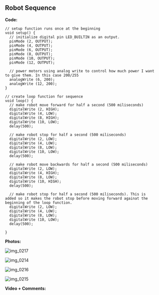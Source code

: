 ## Robot Sequence

**Code:**

```
// setup function runs once at the beginning
void setup() {
  // initialize digital pin LED_BUILTIN as an output.
  pinMode (2, OUTPUT);
  pinMode (4, OUTPUT);
  pinMode (6, OUTPUT);
  pinMode (8, OUTPUT);
  pinMode (10, OUTPUT);
  pinMode (12, OUTPUT);

  // power motors using analog write to control how much power I want to give them. In this case 200/255
  analogWrite (6, 200);
  analogWrite (12, 200);
}

// create loop function for sequence
void loop() {
  // make robot move forward for half a second (500 miliseconds)
  digitalWrite (2, HIGH);   
  digitalWrite (4, LOW);    
  digitalWrite (8, HIGH);   
  digitalWrite (10, LOW);   
  delay(500);
  
  // make robot stop for half a second (500 miliseconds) 
  digitalWrite (2, LOW);   
  digitalWrite (4, LOW);
  digitalWrite (8, LOW);   
  digitalWrite (10, LOW);
  delay(500);              

  // make robot move backwards for half a second (500 miliseconds)
  digitalWrite (2, LOW);  
  digitalWrite (4, HIGH);
  digitalWrite (8, LOW);
  digitalWrite (10, HIGH);
  delay(500);

  // make robot stop for half a second (500 miliseconds). This is added so it makes the robot stop before moving forward againat the beginning of the loop function.
  digitalWrite (2, LOW); 
  digitalWrite (4, LOW);
  digitalWrite (8, LOW);
  digitalWrite (10, LOW);
  delay(500);

}
```
**Photos:**

![img_0217](https://cloud.githubusercontent.com/assets/28915361/26741081/e09982f0-478c-11e7-971b-6d1440aa28a0.JPG)

![img_0214](https://cloud.githubusercontent.com/assets/28915361/26741120/fb6daa84-478c-11e7-873b-912663487b1b.JPG)

![img_0216](https://cloud.githubusercontent.com/assets/28915361/26741173/26fb62f4-478d-11e7-80f9-257d5aed809e.JPG)

![img_0215](https://cloud.githubusercontent.com/assets/28915361/26741150/12bd110c-478d-11e7-8dbd-b3887842d19d.JPG)

**Video + Comments:**




